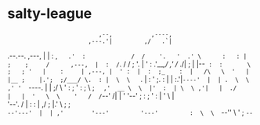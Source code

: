 # salty-league

                              ,--,           ,----,            
                           ,---.'|         ,/   .`|            
  .--.--.      ,---,       |   | :       ,`   .'  :            
 /  /    '.   '  .' \      :   : |     ;    ;     /      ,---, 
|  :  /`. /  /  ;    '.    |   ' :   .'___,/    ,'      /_ ./| 
;  |  |--`  :  :       \   ;   ; '   |    :     | ,---, |  ' : 
|  :  ;_    :  |   /\   \  '   | |__ ;    |.';  ;/___/ \.  : | 
 \  \    `. |  :  ' ;.   : |   | :.'|`----'  |  | .  \  \ ,' ' 
  `----.   \|  |  ;/  \   \'   :    ;    '   :  ;  \  ;  `  ,' 
  __ \  \  |'  :  | \  \ ,'|   |  ./     |   |  '   \  \    '  
 /  /`--'  /|  |  '  '--'  ;   : ;       '   :  |    '  \   |  
'--'.     / |  :  :        |   ,/        ;   |.'      \  ;  ;  
  `--'---'  |  | ,'        '---'         '---'         :  \  \ 
            `--''                                       \  ' ; 
                                                         `--`  